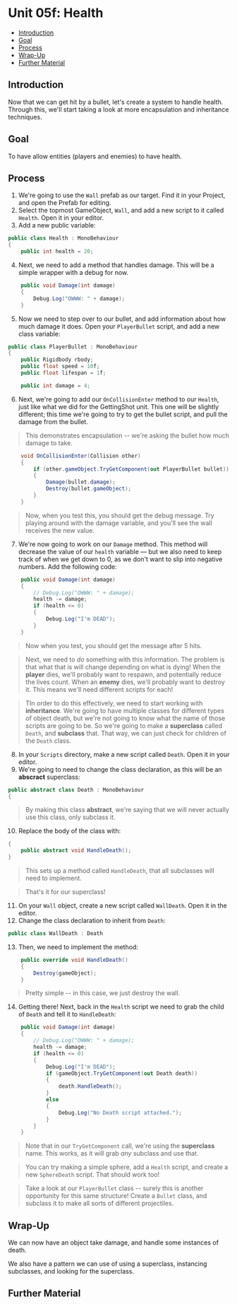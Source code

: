 # Unit 05f: Health <!-- omit in toc -->
- [Introduction](#introduction)
- [Goal](#goal)
- [Process](#process)
- [Wrap-Up](#wrap-up)
- [Further Material](#further-material)

## Introduction

Now that we can get hit by a bullet, let's create a system to handle health. Through this, we'll start taking a look at more encapsulation and inheritance techniques.

## Goal

To have allow entities (players and enemies) to have health.

## Process

1. We're going to use the `Wall` prefab as our target. Find it in your Project, and open the Prefab for editing.
2. Select the topmost GameObject, `Wall`, and add a new script to it called `Health`. Open it in your editor.
3. Add a new public variable:

```C#
public class Health : MonoBehaviour
{
    public int health = 20;
```

4. Next, we need to add a method that handles damage. This will be a simple wrapper with a debug for now.

```C#
    public void Damage(int damage)
    {
        Debug.Log("OWWW: " + damage);
    }
```

5. Now we need to step over to our bullet, and add information about how much damage it does. Open your `PlayerBullet` script, and add a new class variable:

```C#
public class PlayerBullet : MonoBehaviour
{
    public Rigidbody rbody;
    public float speed = 10f;
    public float lifespan = 1f;

    public int damage = 4;
```

6. Next, we're going to add our `OnCollisionEnter` method to our `Health`, just like what we did for the GettingShot unit. This one will be slightly different; this time we're going to try to get the bullet script, and pull the damage from the bullet.

> This demonstrates encapsulation -- we're asking the bullet how much damage to take.

```C#
    void OnCollisionEnter(Collision other)
    {
        if (other.gameObject.TryGetComponent(out PlayerBullet bullet))
        {
            Damage(bullet.damage);
            Destroy(bullet.gameObject);
        }
    }
```

> Now, when you test this, you should get the debug message. Try playing around with the damage variable, and you'll see the wall receives the new value.

7. We're now going to work on our `Damage` method. This method will decrease the value of our `health` variable –– but we also need to keep track of when we get down to 0, as we don't want to slip into negative numbers. Add the following code:

```C#
    public void Damage(int damage)
    {
        // Debug.Log("OWWW: " + damage);
        health -= damage;
        if (health <= 0)
        {
            Debug.Log("I'm DEAD");
        }
    }
```

> Now when you test, you should get the message after 5 hits.

> Next, we need to *do* something with this information. The problem is that what that is will change depending on what is dying! When the **player** dies, we'll probably want to respawn, and potentially reduce the lives count. When an **enemy** dies, we'll probably want to destroy it. This means we'll need different scripts for each!

> TIn order to do this effectively, we need to start working with **inheritance**. We're going to have multiple classes for different types of object death, but we're not going to know what the name of those scripts are going to be. So we're going to make a **superclass** called `Death`, and **subclass** that. That way, we can just check for children of the `Death` class.

8. In your `Scripts` directory, make a new script called `Death`. Open it in your editor.
9. We're going to need to change the class declaration, as this will be an **abscract** superclass:

```C#
public abstract class Death : MonoBehaviour
{
```

> By making this class **abstract**, we're saying that we will never actually use this class, only subclass it.

10. Replace the body of the class with:

```C#
{
    public abstract void HandleDeath();
}
```

> This sets up a method called `HandleDeath`, that all subclasses will need to implement.

> That's it for our superclass!

11.  On your `Wall` object, create a new script called `WallDeath`. Open it in the editor.
12.  Change the class declaration to inherit from `Death`:

```C#
public class WallDeath : Death
```

13. Then, we need to implement the method:

```C#
    public override void HandleDeath()
    {
        Destroy(gameObject);
    }
```

> Pretty simple -- in this case, we just destroy the wall.

14. Getting there! Next, back in the `Health` script we need to grab the child of `Death` and tell it to `HandleDeath`:

```C#
    public void Damage(int damage)
    {
        // Debug.Log("OWWW: " + damage);
        health -= damage;
        if (health <= 0)
        {
            Debug.Log("I'm DEAD");
            if (gameObject.TryGetComponent(out Death death))
            {
                death.HandleDeath();
            }
            else
            {
                Debug.Log("No Death script attached.");
            }
        }
    }
```

> Note that in our `TryGetComponent` call, we're using the **superclass** name. This works, as it will grab *any* subclass and use that.

> You can try making a simple sphere, add a `Health` script, and create a new `SphereDeath` script. That should work too!

> Take a look at our `PlayerBullet` class -- surely this is another opportunity for this same structure! Create a `Bullet` class, and subclass it to make all sorts of different projectiles.

## Wrap-Up
We can now have an object take damage, and handle some instances of death.

We also have a pattern we can use of using a superclass, instancing subclasses, and looking for the superclass.


## Further Material
